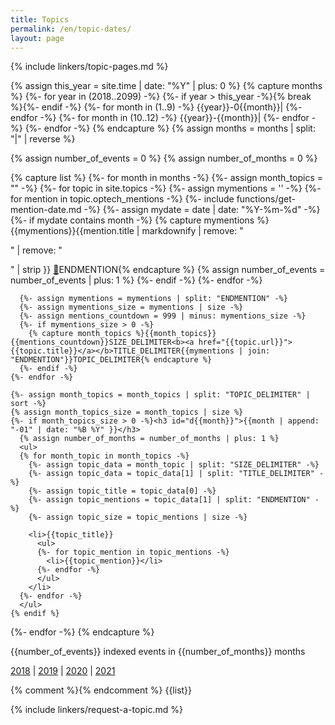 ```yaml
---
title: Topics
permalink: /en/topic-dates/
layout: page
---
```

{% include linkers/topic-pages.md %}
<!-- Build a list of months in reverse chronological order -->
{% assign this_year = site.time | date: "%Y" | plus: 0 %}<!-- "plus: 0" casts string to int -->
{% capture months %}
{%- for year in (2018..2099) -%}
  {%- if year > this_year -%}{% break %}{%- endif -%}
  {%- for month in (1..9) -%}
    {{year}}-0{{month}}|
  {%- endfor -%}
  {%- for month in (10..12) -%}
    {{year}}-{{month}}|
  {%- endfor -%}
{%- endfor -%}
{% endcapture %}
{% assign months = months | split: "|" | reverse %}

<!-- initialize some globals -->
{% assign number_of_events = 0 %}
{% assign number_of_months = 0 %}

<!-- capture the main content instead of rendering it immediately so
we can compute some metadata in the loops and then display that metadata
before the main content -->
{% capture list %}
  {%- for month in months -%}
    {%- assign month_topics = "" -%}
    {%- for topic in site.topics -%}
    {%- assign mymentions = '' -%}
      {%- for mention in topic.optech_mentions -%}
        {%- include functions/get-mention-date.md -%}
        {%- assign mydate = date | date: "%Y-%m-%d" -%}
        {%- if mydate contains month -%}
          {% capture mymentions %}{{mymentions}}{{mention.title | markdownify | remove: "<p>" | remove: "</p>" | strip }}&nbsp;<a href="{{mention.url}}">🔗</a>ENDMENTION{% endcapture %}
          {% assign number_of_events = number_of_events | plus: 1 %}
        {%- endif -%}
      {%- endfor -%}

      {%- assign mymentions = mymentions | split: "ENDMENTION" -%}
      {%- assign mymentions_size = mymentions | size -%}
      {%- assign mentions_countdown = 999 | minus: mymentions_size -%}
      {%- if mymentions_size > 0 -%}
        {% capture month_topics %}{{month_topics}}{{mentions_countdown}}SIZE_DELIMITER<b><a href="{{topic.url}}">{{topic.title}}</a></b>TITLE_DELIMITER{{mymentions | join: "ENDMENTION"}}TOPIC_DELIMITER{% endcapture %}
      {%- endif -%}
    {%- endfor -%}

    {%- assign month_topics = month_topics | split: "TOPIC_DELIMITER" | sort -%}
    {% assign month_topics_size = month_topics | size %}
    {%- if month_topics_size > 0 -%}<h3 id="d{{month}}">{{month | append: "-01" | date: "%B %Y" }}</h3>
      {% assign number_of_months = number_of_months | plus: 1 %}
      <ul>
      {% for month_topic in month_topics -%}
        {%- assign topic_data = month_topic | split: "SIZE_DELIMITER" -%}
        {%- assign topic_data = topic_data[1] | split: "TITLE_DELIMITER" -%}
        {%- assign topic_title = topic_data[0] -%}
        {%- assign topic_mentions = topic_data[1] | split: "ENDMENTION" -%}
        {%- assign topic_size = topic_mentions | size -%}

        <li>{{topic_title}}
          <ul>
          {%- for topic_mention in topic_mentions -%}
            <li>{{topic_mention}}</li>
          {%- endfor -%}
          </ul>
        </li>
      {%- endfor -%}
      </ul>
    {% endif %}
  {%- endfor -%}
{% endcapture %}

<div class="center" markdown="1">

{{number_of_events}} indexed events in {{number_of_months}} months <!-- {{mentions | size}} events including duplicates -->

[2018](#d2018-12) | [2019](#d2019-12) | [2020](#d2020-12) |
[2021](#d2021-12)

</div>

<div>{% comment %}<!-- enclosing in a div forces this to be interpreted
as HTML rather than Markdown so indentation over 4 characters doesn't
produce code blocks -->{% endcomment %}
{{list}}
</div>

{% include linkers/request-a-topic.md %}
